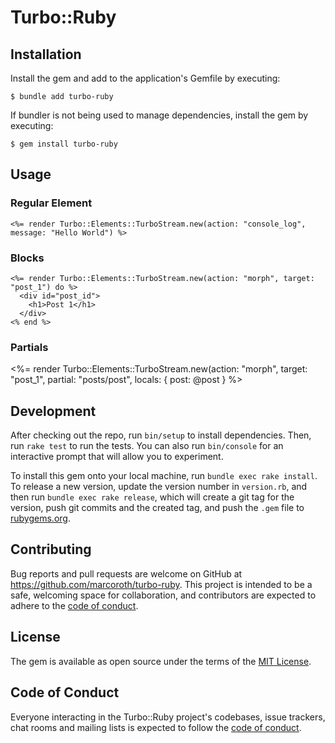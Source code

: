 # Turbo::Ruby

## Installation

Install the gem and add to the application's Gemfile by executing:

    $ bundle add turbo-ruby

If bundler is not being used to manage dependencies, install the gem by executing:

    $ gem install turbo-ruby

## Usage

### Regular Element

```html+erb
<%= render Turbo::Elements::TurboStream.new(action: "console_log", message: "Hello World") %>
```

### Blocks

```html+erb
<%= render Turbo::Elements::TurboStream.new(action: "morph", target: "post_1") do %>
  <div id="post_id">
    <h1>Post 1</h1>
  </div>
<% end %>
```

### Partials

<%= render Turbo::Elements::TurboStream.new(action: "morph", target: "post_1", partial: "posts/post", locals: { post: @post } %>

## Development

After checking out the repo, run `bin/setup` to install dependencies. Then, run `rake test` to run the tests. You can also run `bin/console` for an interactive prompt that will allow you to experiment.

To install this gem onto your local machine, run `bundle exec rake install`. To release a new version, update the version number in `version.rb`, and then run `bundle exec rake release`, which will create a git tag for the version, push git commits and the created tag, and push the `.gem` file to [rubygems.org](https://rubygems.org).

## Contributing

Bug reports and pull requests are welcome on GitHub at https://github.com/marcoroth/turbo-ruby. This project is intended to be a safe, welcoming space for collaboration, and contributors are expected to adhere to the [code of conduct](https://github.com/marcoroth/turbo-ruby/blob/main/CODE_OF_CONDUCT.md).

## License

The gem is available as open source under the terms of the [MIT License](https://opensource.org/licenses/MIT).

## Code of Conduct

Everyone interacting in the Turbo::Ruby project's codebases, issue trackers, chat rooms and mailing lists is expected to follow the [code of conduct](https://github.com/marcoroth/turbo-ruby/blob/main/CODE_OF_CONDUCT.md).
